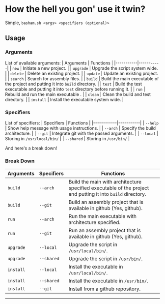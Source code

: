 # How the hell you gon' use it twin?

Simple, `basham.sh <args> <specifiers (optional)>`

## Usage
### Arguments

List of available arguments:
| Arguments | Functions |
|-----------|-----------|
| `new` | Initiate a new project. |
| `upgrade` | Upgrade the script system wide. |
| `delete` | Delete an existing project. |
| `update` | Update an existing project. |
| `search` | Search for assembly files. |
| `build` | Build the main executable of the project and putting it into `build` directory. |
| `test` | Build the test executable and putting it into `test` directory before running it. |
| `run` | Rebuild and run the main executable . |
| `clean` | Clean the build and test directory. |
| `install` | Install the executable system wide. |

### Specifiers

List of specifiers:
| Specifiers | Functions |
|------------|-----------|
| `--help`   | Show help message with usage instructions. |
| `--arch`   | Specify the build architecture. |
| `--git`    | Integrate git with the passed arguments. |
| `--local`  | Storing in `/usr/local/bin/` |
| `--shared` | Storing in `/usr/bin/` |

And here's a break down!

### Break Down

| Arguments | Specifiers | Functions |
|-----------|------------|-----------|
| `build` | `--arch` | Build the main with architecture specified executable of the project and putting it into `build` directory. |
| `build` | `--git` | Build an assembly project that is available in github (Yes, github). |
| `run` | `--arch` | Run the main executable with architecture specified. |
| `run` | `--git` | Run an assembly project that is available in github (Yes, github). |
| `upgrade` | `--local` | Upgrade the script in `/usr/local/bin/`. |
| `upgrade` | `--shared` | Upgrade the script in `/usr/bin/`. |
| `install` | `--local` | Install the executable in `/usr/local/bin/`. |
| `install` | `--shared` | Install the executable in `/usr/bin/`. |
| `install` | `--git` | Install from a github repository. |

---

